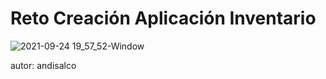 # Reto Creación Aplicación Inventario
![2021-09-24 19_57_52-Window](https://user-images.githubusercontent.com/70082215/134752527-a0564879-5843-40bf-9b2b-102502217a76.jpg)

autor: andisalco
